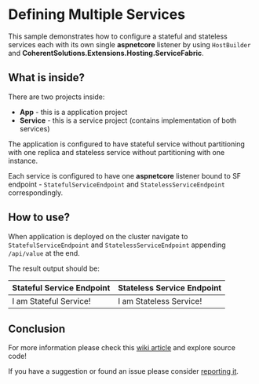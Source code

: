 # Defining Multiple Services

This sample demonstrates how to configure a stateful and stateless services each with its own single **aspnetcore** listener by using `HostBuilder` and **CoherentSolutions.Extensions.Hosting.ServiceFabric**.

## What is inside?

There are two projects inside:

* **App** - this is a application project
* **Service** - this is a service project (contains implementation of both services)

The application is configured to have stateful service without partitioning with one replica and stateless service without partitioning with one instance. 

Each service is configured to have one **aspnetcore** listener bound to SF endpoint - `StatefulServiceEndpoint` and `StatelessServiceEndpoint` correspondingly. 

## How to use?

When application is deployed on the cluster navigate to `StatefulServiceEndpoint` and `StatelessServiceEndpoint` appending `/api/value` at the end.

The result output should be:

Stateful Service Endpoint | Stateless Service Endpoint
--- | ---
I am Stateful Service! | I am Stateless Service!

## Conclusion

For more information please check this [wiki article][1] and explore source code! 

If you have a suggestion or found an issue please consider [reporting it][2].

[1]: https://github.com/coherentsolutionsinc/aspnetcore-service-fabric-hosting/wiki/Defining-Services#defining-multiple-services
[2]: https://github.com/coherentsolutionsinc/aspnetcore-service-fabric-hosting/issues